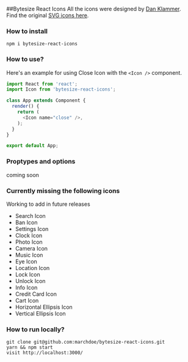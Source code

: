##Bytesize React Icons
All the icons were designed by [Dan Klammer](https://github.com/danklammer).  
Find the original [SVG icons here](https://github.com/danklammer/bytesize-icons).  

### How to install

```
npm i bytesize-react-icons
```

### How to use?
Here's an example for using Close Icon with the `<Icon />` component.  

```javascript
import React from 'react';
import Icon from 'bytesize-react-icons';

class App extends Component {
  render() {
    return (
      <Icon name="close" />,
    );
  }
}

export default App;
```

### Proptypes and options

coming soon

### Currently missing the following icons

Working to add in future releases

- Search Icon
- Ban Icon
- Settings Icon
- Clock Icon
- Photo Icon
- Camera Icon
- Music Icon
- Eye Icon
- Location Icon
- Lock Icon
- Unlock Icon
- Info Icon
- Credit Card Icon
- Cart Icon
- Horizontal Ellipsis Icon
- Vertical Ellipsis Icon

### How to run locally?
```
git clone git@github.com:marchdoe/bytesize-react-icons.git
yarn && npm start
visit http://localhost:3000/
```
